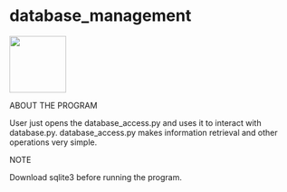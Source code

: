 # database_management

<img src="https://cdn.jsdelivr.net/gh/devicons/devicon/icons/python/python-plain-wordmark.svg" width=100 height=100/>

ABOUT THE PROGRAM

User just opens the database_access.py and uses it to interact with database.py. database_access.py makes information retrieval and other operations very simple.

NOTE

Download sqlite3 before running the program.
